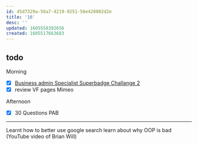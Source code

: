 ```yaml
---
id: 45d7329a-56a7-4219-9251-56e420802d2e
title: '16'
desc: ''
updated: 1605558392656
created: 1605517663683
---
```


## todo
Morning
- [x] [Business admin Specialist Superbadge Challange 2](https://trailhead.salesforce.com/content/learn/superbadges/superbadge_business_specialist?trailmix_creator_id=strailhead&trailmix_slug=prepare-for-your-salesforce-administrator-credential)
- [x] review VF pages Mimeo

Afternoon
- [x] 30 Questions PAB

---
Learnt how to better use google search
learn about why OOP is bad (YouTube video of Brian Will)
